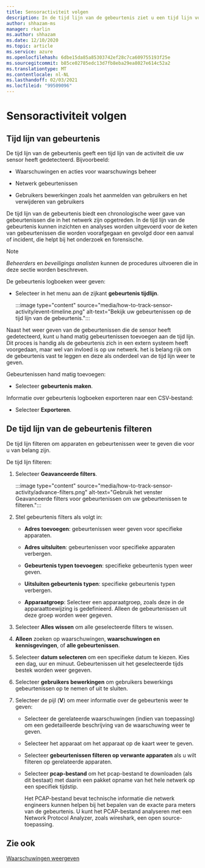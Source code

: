 ```yaml
---
title: Sensoractiviteit volgen
description: In de tijd lijn van de gebeurtenis ziet u een tijd lijn voor activiteiten die zijn gedetecteerd op uw netwerk, waaronder waarschuwingen en waarschuwings beheer acties, netwerk gebeurtenissen en gebruikers bewerkingen, zoals het aanmelden van gebruikers en het verwijderen van gebruikers.
author: shhazam-ms
manager: rkarlin
ms.author: shhazam
ms.date: 12/10/2020
ms.topic: article
ms.service: azure
ms.openlocfilehash: 6dbe15da85a85303742ef28c7ca609755193f25e
ms.sourcegitcommit: b85ce02785edc13d7fb8eba29ea8027e614c52a2
ms.translationtype: MT
ms.contentlocale: nl-NL
ms.lasthandoff: 02/03/2021
ms.locfileid: "99509096"
---
```

# <a name="track-sensor-activity"></a>Sensoractiviteit volgen

## <a name="event-timeline"></a>Tijd lijn van gebeurtenis

De tijd lijn van de gebeurtenis geeft een tijd lijn van de activiteit die uw sensor heeft gedetecteerd. Bijvoorbeeld:

  - Waarschuwingen en acties voor waarschuwings beheer

  - Netwerk gebeurtenissen

  - Gebruikers bewerkingen zoals het aanmelden van gebruikers en het verwijderen van gebruikers

De tijd lijn van de gebeurtenis biedt een chronologische weer gave van gebeurtenissen die in het netwerk zijn opgetreden. In de tijd lijn van de gebeurtenis kunnen inzichten en analyses worden uitgevoerd voor de keten van gebeurtenissen die worden voorafgegaan en gevolgd door een aanval of incident, die helpt bij het onderzoek en forensische.

> [!NOTE]
> *Beheerders* en *beveiligings analisten* kunnen de procedures uitvoeren die in deze sectie worden beschreven.

De gebeurtenis logboeken weer geven:

- Selecteer in het menu aan de zijkant **gebeurtenis tijdlijn**.

   :::image type="content" source="media/how-to-track-sensor-activity/event-timeline.png" alt-text="Bekijk uw gebeurtenissen op de tijd lijn van de gebeurtenis.":::

Naast het weer geven van de gebeurtenissen die de sensor heeft gedetecteerd, kunt u hand matig gebeurtenissen toevoegen aan de tijd lijn. Dit proces is handig als de gebeurtenis zich in een extern systeem heeft voorgedaan, maar wel van invloed is op uw netwerk. het is belang rijk om de gebeurtenis vast te leggen en deze als onderdeel van de tijd lijn weer te geven.

Gebeurtenissen hand matig toevoegen:

- Selecteer **gebeurtenis maken**.

Informatie over gebeurtenis logboeken exporteren naar een CSV-bestand:

- Selecteer **Exporteren**.

## <a name="filter-the-event-timeline"></a>De tijd lijn van de gebeurtenis filteren

De tijd lijn filteren om apparaten en gebeurtenissen weer te geven die voor u van belang zijn.

De tijd lijn filteren:

1. Selecteer **Geavanceerde filters**.

   :::image type="content" source="media/how-to-track-sensor-activity/advance-filters.png" alt-text="Gebruik het venster Geavanceerde filters voor gebeurtenissen om uw gebeurtenissen te filteren.":::

2. Stel gebeurtenis filters als volgt in:

   - **Adres toevoegen**: gebeurtenissen weer geven voor specifieke apparaten.

   - **Adres uitsluiten**: gebeurtenissen voor specifieke apparaten verbergen.

   - **Gebeurtenis typen toevoegen**: specifieke gebeurtenis typen weer geven.

   - **Uitsluiten gebeurtenis typen**: specifieke gebeurtenis typen verbergen.

   - **Apparaatgroep**: Selecteer een apparaatgroep, zoals deze in de apparaattoewijzing is gedefinieerd. Alleen de gebeurtenissen uit deze groep worden weer gegeven.

3. Selecteer **Alles wissen** om alle geselecteerde filters te wissen.

4. **Alleen** zoeken op waarschuwingen, **waarschuwingen en kennisgevingen**, of **alle gebeurtenissen**.

5. Selecteer **datum selecteren** om een specifieke datum te kiezen. Kies een dag, uur en minuut. Gebeurtenissen uit het geselecteerde tijds bestek worden weer gegeven.

6.  Selecteer **gebruikers bewerkingen** om gebruikers bewerkings gebeurtenissen op te nemen of uit te sluiten.

7.  Selecteer de pijl (**V**) om meer informatie over de gebeurtenis weer te geven:

    - Selecteer de gerelateerde waarschuwingen (indien van toepassing) om een gedetailleerde beschrijving van de waarschuwing weer te geven.

    - Selecteer het apparaat om het apparaat op de kaart weer te geven.

    - Selecteer **gebeurtenissen filteren op verwante apparaten** als u wilt filteren op gerelateerde apparaten.

    - Selecteer **pcap-bestand** om het pcap-bestand te downloaden (als dit bestaat) met daarin een pakket opname van het hele netwerk op een specifiek tijdstip. 
    
      Het PCAP-bestand bevat technische informatie die netwerk engineers kunnen helpen bij het bepalen van de exacte para meters van de gebeurtenis. U kunt het PCAP-bestand analyseren met een Network Protocol Analyzer, zoals wireshark, een open source-toepassing.

## <a name="see-also"></a>Zie ook

[Waarschuwingen weergeven](how-to-view-alerts.md)
